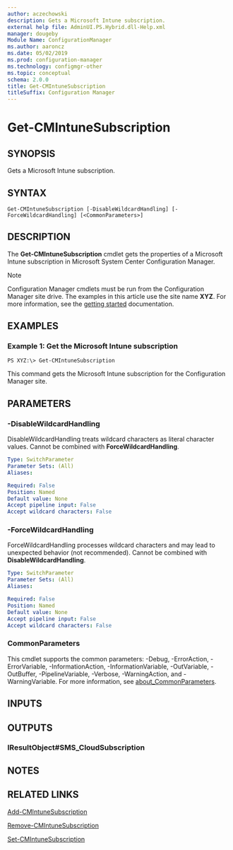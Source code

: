 ```yaml
---
author: aczechowski
description: Gets a Microsoft Intune subscription.
external help file: AdminUI.PS.Hybrid.dll-Help.xml
manager: dougeby
Module Name: ConfigurationManager
ms.author: aaroncz
ms.date: 05/02/2019
ms.prod: configuration-manager
ms.technology: configmgr-other
ms.topic: conceptual
schema: 2.0.0
title: Get-CMIntuneSubscription
titleSuffix: Configuration Manager
---
```


# Get-CMIntuneSubscription

## SYNOPSIS
Gets a Microsoft Intune subscription.

## SYNTAX

```
Get-CMIntuneSubscription [-DisableWildcardHandling] [-ForceWildcardHandling] [<CommonParameters>]
```

## DESCRIPTION
The **Get-CMIntuneSubscription** cmdlet gets the properties of a Microsoft Intune subscription in Microsoft System Center Configuration Manager.

> [!NOTE]
> Configuration Manager cmdlets must be run from the Configuration Manager site drive.
> The examples in this article use the site name **XYZ**. For more information, see the
> [getting started](/powershell/sccm/overview) documentation.

## EXAMPLES

### Example 1: Get the Microsoft Intune subscription
```
PS XYZ:\> Get-CMIntuneSubscription
```

This command gets the Microsoft Intune subscription for the Configuration Manager site.

## PARAMETERS

### -DisableWildcardHandling
DisableWildcardHandling treats wildcard characters as literal character values. Cannot be combined with **ForceWildcardHandling**.

```yaml
Type: SwitchParameter
Parameter Sets: (All)
Aliases:

Required: False
Position: Named
Default value: None
Accept pipeline input: False
Accept wildcard characters: False
```

### -ForceWildcardHandling
ForceWildcardHandling processes wildcard characters and may lead to unexpected behavior (not recommended). Cannot be combined with **DisableWildcardHandling**.

```yaml
Type: SwitchParameter
Parameter Sets: (All)
Aliases:

Required: False
Position: Named
Default value: None
Accept pipeline input: False
Accept wildcard characters: False
```

### CommonParameters
This cmdlet supports the common parameters: -Debug, -ErrorAction, -ErrorVariable, -InformationAction, -InformationVariable, -OutVariable, -OutBuffer, -PipelineVariable, -Verbose, -WarningAction, and -WarningVariable. For more information, see [about_CommonParameters](http://go.microsoft.com/fwlink/?LinkID=113216).

## INPUTS

## OUTPUTS

### IResultObject#SMS_CloudSubscription

## NOTES

## RELATED LINKS

[Add-CMIntuneSubscription](Add-CMIntuneSubscription.md)

[Remove-CMIntuneSubscription](Remove-CMIntuneSubscription.md)

[Set-CMIntuneSubscription](Set-CMIntuneSubscription.md)


